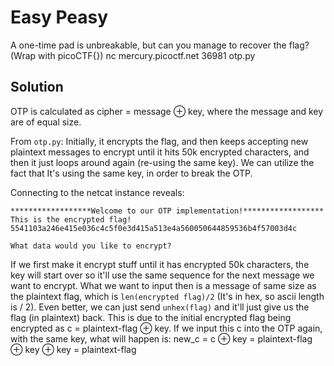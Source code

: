 # Easy Peasy

A one-time pad is unbreakable, but can you manage to recover the flag? (Wrap with picoCTF{}) nc mercury.picoctf.net 36981 otp.py

## Solution

OTP is calculated as cipher = message ⊕ key, where the message and key are of equal size.

From `otp.py`: Initially, it encrypts the flag, and then keeps accepting new plaintext messages to encrypt until it hits 50k encrypted characters, and then it just loops around again (re-using the same key). We can utilize the fact that It's using the same key, in order to break the OTP. 

Connecting to the netcat instance reveals: 

```
******************Welcome to our OTP implementation!******************
This is the encrypted flag!
5541103a246e415e036c4c5f0e3d415a513e4a560050644859536b4f57003d4c

What data would you like to encrypt?
```

If we first make it encrypt stuff until it has encrypted 50k characters, the key will start over so it'll use the same sequence for the next message we want to encrypt. What we want to input then is a message of same size as the plaintext flag, which is `len(encrypted flag)/2` (It's in hex, so ascii length is / 2). Even better, we can just send `unhex(flag)` and it'll just give us the flag (in plaintext) back. This is due to the initial encrypted flag being encrypted as c = plaintext-flag ⊕ key. If we input this c into the OTP again, with the same key, what will happen is: new_c = c ⊕ key = plaintext-flag ⊕ key ⊕ key = plaintext-flag



